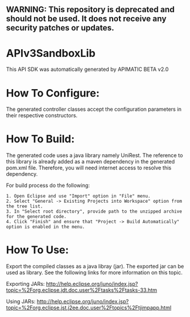 ## WARNING: This repository is deprecated and should not be used. It does not receive any security patches or updates.

APIv3SandboxLib
=================
This API SDK was automatically generated by APIMATIC BETA v2.0

How To Configure:
=================
The generated controller classes accept the configuration parameters in their
respective constructors.

How To Build: 
=============
The generated code uses a java library namely UniRest. The reference to this
library is already added as a maven dependency in the generated pom.xml
file. Therefore, you will need internet access to resolve this dependency.

For build process do the following:

    1. Open Eclipse and use "Import" option in "File" menu.
    2. Select "General -> Existing Projects into Workspace" option from the tree list.
    3. In "Select root directory", provide path to the unzipped archive for the generated code.
    4. Click "Finish" and ensure that "Project -> Build Automatically" option is enabled in the menu.

How To Use:
===========
Export the compiled classes as a java libray (jar). The exported jar can be used as library.
See the following links for more information on this topic.

Exporting JARs:
http://help.eclipse.org/juno/index.jsp?topic=%2Forg.eclipse.jdt.doc.user%2Ftasks%2Ftasks-33.htm

Using JARs:
http://help.eclipse.org/juno/index.jsp?topic=%2Forg.eclipse.jst.j2ee.doc.user%2Ftopics%2Ftjimpapp.html
